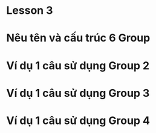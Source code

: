 # Lesson 3

# Nêu tên và cấu trúc 6 Group

# Ví dụ 1 câu sử dụng Group 2

# Ví dụ 1 câu sử dụng Group 3

# Ví dụ 1 câu sử dụng Group 4
